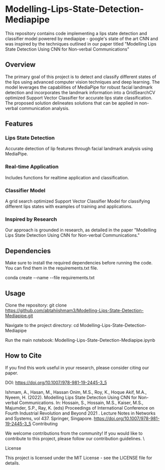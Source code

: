 # Modelling-Lips-State-Detection-Mediapipe
This repository contains code implementing a lips state detection and classifier model powered by mediapipe - google's state of the art CNN and was inspired by the techniques outlined in our paper titled "Modelling Lips State Detection Using CNN for Non-verbal Communications"


## Overview
The primary goal of this project is to detect and classify different states of the lips using advanced computer vision techniques and deep learning. The model leverages the capabilities of MediaPipe for robust facial landmark detection and incorporates the landmark information into a GridSearchCV optimized Support Vector Classifier for accurate lips state classification. The proposed solution delineates solutions that can be applied in non-verbal communication analysis.

## Features
### Lips State Detection
Accurate detection of lip features through facial landmark analysis using MediaPipe.

### Real-time Application
Includes functions for realtime application and classification.

### Classifier Model
A grid search optimized Support Vector Classifier Model for classifying different lips states with examples of training and applications.

### Inspired by Research
Our approach is grounded in research, as detailed in the paper "Modelling Lips State Detection Using CNN for Non-verbal Communications."

## Dependencies
Make sure to install the required dependencies before running the code. You can find them in the requirements.txt file.

conda create --name <env> --file requirements.txt 

## Usage
Clone the repository: git clone https://github.com/abtahiishmam3/Modelling-Lips-State-Detection-Mediapipe.git

Navigate to the project directory: cd Modelling-Lips-State-Detection-Mediapipe

Run the main notebook: Modelling-Lips-State-Detection-Mediapipe.ipynb

## How to Cite
If you find this work useful in your research, please consider citing our paper.

DOI: https://doi.org/10.1007/978-981-19-2445-3_5

Ishmam, A., Hasan, M., Hassan Onim, M.S., Roy, K., Hoque Akif, M.A., Nyeem, H. (2022). Modelling Lips State Detection Using CNN for Non-verbal Communications. In: Hossain, S., Hossain, M.S., Kaiser, M.S., Majumder, S.P., Ray, K. (eds) Proceedings of International Conference on Fourth Industrial Revolution and Beyond 2021 . Lecture Notes in Networks and Systems, vol 437. Springer, Singapore. https://doi.org/10.1007/978-981-19-2445-3_5
Contributing

We welcome contributions from the community! If you would like to contribute to this project, please follow our contribution guidelines. \

License 

This project is licensed under the MIT License - see the LICENSE file for details. 
